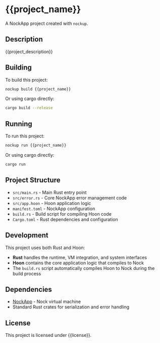 # {{project_name}}

A NockApp project created with `nockup`.

## Description

{{project_description}}

## Building

To build this project:

```bash
nockup build {{project_name}}
```

Or using cargo directly:

```bash
cargo build --release
```

## Running

To run this project:

```bash
nockup run {{project_name}}
```

Or using cargo directly:

```bash
cargo run
```

## Project Structure

- `src/main.rs` - Main Rust entry point
- `src/error.rs` - Core NockApp error management code  
- `src/app.hoon` - Hoon application logic
- `manifest.toml` - NockApp configuration
- `build.rs` - Build script for compiling Hoon code
- `Cargo.toml` - Rust dependencies and configuration

## Development

This project uses both Rust and Hoon:

- **Rust** handles the runtime, VM integration, and system interfaces
- **Hoon** contains the core application logic that compiles to Nock
- The `build.rs` script automatically compiles Hoon to Nock during the build process

## Dependencies

- [NockApp](https://github.com/zorp-corp/nockchain) - Nock virtual machine
- Standard Rust crates for serialization and error handling

## License

This project is licensed under {{license}}.